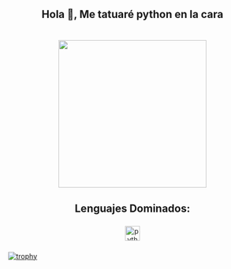 <h2 align="center">Hola 👋, Me tatuaré python en la cara</h2>

###

<br clear="both">

<div align="center">
  <img height="300" src="https://i.imgflip.com/8opur3.gif"  />
</div>

###

<h2 align="center">Lenguajes Dominados:</h2>

###

<div align="center">
  <img src="https://cdn.jsdelivr.net/gh/devicons/devicon/icons/python/python-original.svg" height="30" alt="python logo"  />
</div>

###



###

[![trophy](https://github-profile-trophy.vercel.app/?username=eyeb4gs&theme=onedark)](https://github.com/ryo-ma/github-profile-trophy)
